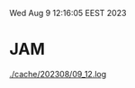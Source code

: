 Wed Aug  9 12:16:05 EEST 2023
# JAM
<a href='./cache/202308/09_12.log'>./cache/202308/09_12.log</a>
